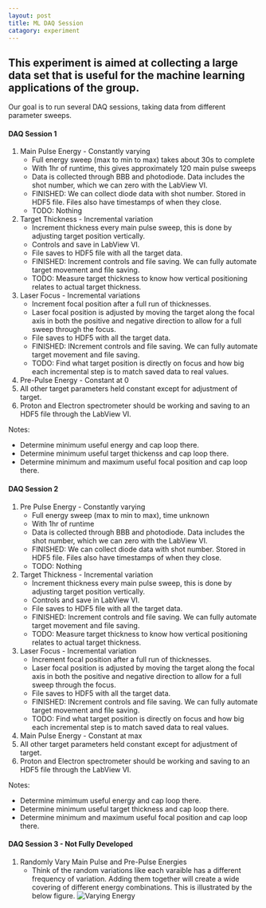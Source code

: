 ```yaml
---
layout: post
title: ML DAQ Session
catagory: experiment
---
```


## This experiment is aimed at collecting a large data set that is useful for the machine learning applications of the group.

Our goal is to run several DAQ sessions, taking data from different parameter sweeps.

#### DAQ Session 1
1. Main Pulse Energy - Constantly varying
   - Full energy sweep (max to min to max) takes about 30s to complete
   - With 1hr of runtime, this gives approximately 120 main pulse sweeps
   - Data is collected through BBB and photodiode. Data includes the shot number, which we can zero with the LabView VI.
   - FINISHED: We can collect diode data with shot number. Stored in HDF5 file. Files also have timestamps of when they close.
   - TODO: Nothing
2. Target Thickness - Incremental variation
   - Increment thickness every main pulse sweep, this is done by adjusting target position vertically.
   - Controls and save in LabView VI.
   - File saves to HDF5 file with all the target data.
   - FINISHED: Increment controls and file saving. We can fully automate target movement and file saving.
   - TODO: Measure target thickness to know how vertical positioning relates to actual target thickness.
3. Laser Focus - Incremental variations
   - Increment focal position after a full run of thicknesses.
   - Laser focal position is adjusted by moving the target along the focal axis in both the positive and negative direction to allow for a full sweep through the focus.
   - File saves to HDF5 with all the target data.
   - FINISHED: INcrement controls and file saving. We can fully automate target movement and file saving.
   - TODO: Find what target position is directly on focus and how big each incremental step is to match saved data to real values.
4. Pre-Pulse Energy - Constant at 0
5. All other target parameters held constant except for adjustment of target.
6. Proton and Electron spectrometer should be working and saving to an HDF5 file through the LabView VI.

Notes:
- Determine minimum useful energy and cap loop there.
- Determine minimum useful target thickenss and cap loop there.
- Determine minimum and maximum useful focal position and cap loop there.

#### DAQ Session 2
1. Pre Pulse Energy - Constantly varying
   - Full energy sweep (max to min to max), time unknown
   - With 1hr of runtime
   - Data is collected through BBB and photodiode. Data includes the shot number, which we can zero with the LabView VI.
   - FINISHED: We can collect diode data with shot number. Stored in HDF5 file. Files also have timestamps of when they close.
   - TODO: Nothing
2. Target Thickness - Incremental variation
   - Increment thickness every main pulse sweep, this is done by adjusting target position vertically.
   - Controls and save in LabView VI.
   - File saves to HDF5 file with all the target data.
   - FINISHED: Increment controls and file saving. We can fully automate target movement and file saving.
   - TODO: Measure target thickness to know how vertical positioning relates to actual target thickness.
3. Laser Focus - Incremental variation
   - Increment focal position after a full run of thicknesses.
   - Laser focal position is adjusted by moving the target along the focal axis in both the positive and negative direction to allow for a full sweep through the focus.
   - File saves to HDF5 with all the target data.
   - FINISHED: INcrement controls and file saving. We can fully automate target movement and file saving.
   - TODO: Find what target position is directly on focus and how big each incremental step is to match saved data to real values.
4. Main Pulse Energy - Constant at max
5. All other target parameters held constant except for adjustment of target.
6. Proton and Electron spectrometer should be working and saving to an HDF5 file through the LabView VI.

Notes:
- Determine mimimum useful energy and cap loop there.
- Determine minimum useful target thickness and cap loop there.
- Determine minimum and maximum useful focal position and cap loop there.

#### DAQ Session 3 - Not Fully Developed
1. Randomly Vary Main Pulse and Pre-Pulse Energies
   - Think of the random variations like each varaible has a different frequency of variation. Adding them together will create a wide covering of different energy combinations. This is illustrated by the below figure.
![Varying Energy](https://ntamminga1.github.io/images/Energy%20Frequency%20Variation.png)
